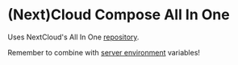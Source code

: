 # (Next)Cloud Compose All In One

Uses NextCloud's All In One [repository](https://github.com/nextcloud/all-in-one/).

Remember to combine with [server environment](../server.env) variables!
